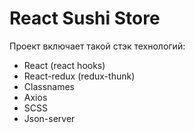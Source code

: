 # React Sushi Store

Проект включает такой стэк технологий:

* React (react hooks)
* React-redux (redux-thunk)
* Classnames
* Axios
* SCSS
* Json-server
